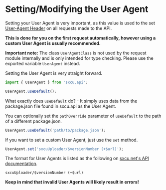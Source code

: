 # Setting/Modifying the User Agent

Setting your User Agent is very important, as this value is used to the set [User-Agent Header](https://developer.mozilla.org/en-US/docs/Web/HTTP/Headers/User-Agent) on all requests made to the API.

**This is done for you on the first request automatically, however using a custom User Agent is usually recommended.**

**Important note:** The class `UserAgentClass` is not used by the request module internally and is only intended for type checking. Please use the exported variable `UserAgent` instead.

Setting the User Agent is very straight forward.

```js
import { UserAgent } from 'sxcu.api';

UserAgent.useDefault();
```

What exactly does `useDefault` do? - It simply uses data from the package.json file found in sxcu.api as the User Agent.

You can optionally set the `pathOverride` parameter of `useDefault` to the path of a different package.json.

```js
UserAgent.useDefault('path/to/package.json');
```

If you want to set a custom User Agent, just use the `set` method.

```js
UserAgent.set('sxcuUploader/$versionNumber (+$url)');
```

The format for User Agents is listed as the following on [sxcu.net's API documentation](https://sxcu.net/api/docs/#overview).

`sxcuUploader/$versionNumber (+$url)`

**Keep in mind that invalid User Agents will likely result in errors!**
